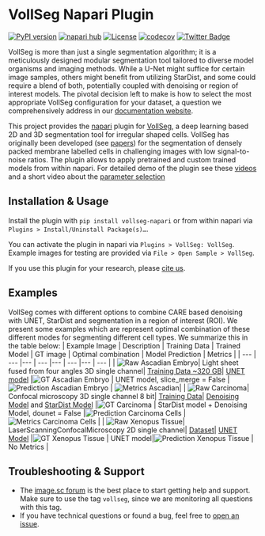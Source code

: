 # VollSeg Napari Plugin



[![PyPI version](https://img.shields.io/pypi/v/vollseg-napari.svg)](https://pypi.org/project/vollseg-napari)
[![napari hub](https://img.shields.io/endpoint?url=https://api.napari-hub.org/shields/vollseg-napari)](https://napari-hub.org/plugins/vollseg-napari)
[![License](https://img.shields.io/pypi/l/napari-metroid.svg?color=green)](https://github.com/kapoorlab/napari-vollseg/raw/main/LICENSE)
[![codecov](https://codecov.io/gh/kapoorlab/napari-vollseg/branch/main/graph/badge.svg)](https://codecov.io/gh/kapoorlab/napari-vollseg)
[![Twitter Badge](https://badgen.net/badge/icon/twitter?icon=twitter&label)](https://twitter.com/entracod)


VollSeg is more than just a single segmentation algorithm; it is a meticulously designed modular segmentation tool tailored to diverse model organisms and imaging methods. While a U-Net might suffice for certain image samples, others might benefit from utilizing StarDist, and some could require a blend of both, potentially coupled with denoising or region of interest models. The pivotal decision left to make is how to select the most appropriate VollSeg configuration for your dataset, a question we comprehensively address in our [documentation website](https://kapoorlabs-caped.github.io/vollseg-napari/).

This project provides the [napari](https://napari.org/) plugin for [VollSeg](https://github.com/kapoorlab/vollseg), a deep learning based 2D and 3D segmentation tool for irregular shaped cells. VollSeg has originally been developed (see [papers](http://conference.scipy.org/proceedings/scipy2021/varun_kapoor.html)) for the segmentation of densely packed membrane labelled cells in challenging images with low signal-to-noise ratios. The plugin allows to apply pretrained and custom trained models from within napari.
For detailed demo of the plugin see these [videos](https://www.youtube.com/watch?v=W_gKrLWKNpQ) and a short video about the [parameter selection](https://www.youtube.com/watch?v=7tQMn_u8_7s&t=1s) 


## Installation & Usage

Install the plugin with `pip install vollseg-napari` or from within napari via `Plugins > Install/Uninstall Package(s)…`. 

You can activate the plugin in napari via `Plugins > VollSeg: VollSeg`. Example images for testing are provided via `File > Open Sample > VollSeg`.

If you use this plugin for your research, please [cite us](http://conference.scipy.org/proceedings/scipy2021/varun_kapoor.html).


## Examples

VollSeg comes with different options to combine CARE based denoising with UNET, StarDist and segmentation in a region of interest (ROI). We present some examples which are represent optimal combination of these different modes for segmenting different cell types. We summarize this in the table below:
| Example Image | Description | Training Data | Trained Model | GT image   | Optimal combination | Model Prediction | Metrics |
| --- | --- |--- | --- |--- | --- |--- | --- |
| ![Raw Ascadian Embryo](images/Ascadian_raw.png)| Light sheet fused from four angles 3D single channel| [Training Data ~320 GB](https://figshare.com/articles/dataset/Astec-half-Pm1_Cut_at_2-cell_stage_half_Phallusia_mammillata_embryo_live_SPIM_imaging_stages_6-16_/11309570?backTo=/s/765d4361d1b073beedd5)| [UNET model](https://zenodo.org/record/6337699) |![GT Ascadian Embryo](images/Ascadian_GT.png) | UNET model, slice_merge = False |![Prediction Ascadian Embryo](images/Ascadian_pred.png) | ![Metrics Ascadian](images/Metrics_Ascadian.png)|
| ![Raw Carcinoma](images/Carcinoma_raw.png)| Confocal microscopy 3D single channel 8 bit| [Training Data](https://zenodo.org/record/5904082#.Yi8-BnrMJD8)| [Denoising Model](https://zenodo.org/record/5910645/) and [StarDist Model](https://zenodo.org/record/6354077/) |![GT Carcinoma](images/Carcinoma_GT.png) | StarDist model + Denoising Model, dounet = False |![Prediction Carcinoma Cells](images/Carcinoma_pred.png) | ![Metrics Carcinoma Cells](images/Metrics_carcinoma.png)  |
| ![Raw Xenopus Tissue](images/Xenopus_tissue_raw.png)| LaserScanningConfocalMicroscopy 2D single channel| [Dataset](https://zenodo.org/record/6076614#.YjBaNnrMJD8)| [UNET Model](https://zenodo.org/record/6060378/)  |![GT Xenopus Tissue](images/Xenopus_tissue_GT.png) | UNET model|![Prediction Xenopus Tissue](images/Xenopus_tissue_pred.png) | No Metrics  |


## Troubleshooting & Support

- The [image.sc forum](https://forum.image.sc/tag/vollseg) is the best place to start getting help and support. Make sure to use the tag `vollseg`, since we are monitoring all questions with this tag.
- If you have technical questions or found a bug, feel free to [open an issue](https://github.com/kapoorlab/vollseg-napari/issues).

